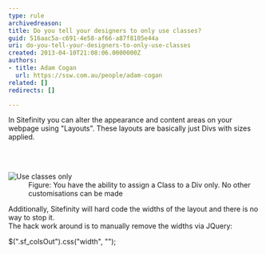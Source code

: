 ```yaml
---
type: rule
archivedreason: 
title: Do you tell your designers to only use classes?
guid: 516aac5a-c691-4e58-af66-a87f8105e44a
uri: do-you-tell-your-designers-to-only-use-classes
created: 2013-04-10T21:08:06.0000000Z
authors:
- title: Adam Cogan
  url: https://ssw.com.au/people/adam-cogan
related: []
redirects: []

---
```



<p>In Sitefinity you can alter the appearance and content areas on your webpage using &quot;Layouts&quot;. These layouts are basically just Divs with sizes applied.</p>
<br><excerpt class='endintro'></excerpt><br>
<dl class="image"><dt> 
      <img alt="Use classes only" src="/WebSites/RulesToBetterSitefinity/PublishingImages/sitefinity-class-only.jpg" /> 
   </dt><dd>Figure&#58; You have the ability to assign a Class to a Div only. No other customisations can be made</dd></dl><p>Additionally, Sitefinity will hard code the widths of the layout and there is no way to stop it.<br> The hack work around is to manually remove the widths via JQuery&#58;</p><div class="greyBox"><p>$(&quot;.sf_colsOut&quot;).css(&quot;width&quot;, &quot;&quot;);</p></div>


